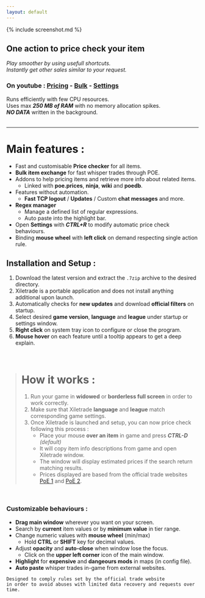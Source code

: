```yaml
---
layout: default
---
```

{% include screenshot.md %}
## One action to price check your item

*Play smoother by using usefull shortcuts.*  
*Instantly get other sales similar to your request.*

### On youtube : [Pricing](https://youtu.be/4mP3uOsr8oc) - [Bulk](https://youtu.be/6yuLZXTho-A) - [Settings](https://youtu.be/libdIjrNM-8)<br>

Runs efficiently with few CPU resources.  
Uses max ***250 MB of RAM*** with no memory allocation spikes.  
***NO DATA*** written in the background.  
<br>
* * *

# Main features :

- Fast and customisable **Price checker** for all items.
- **Bulk item exchange** for fast whisper trades through POE.
- Addons to help pricing items and retrieve more info about related items.
	- Linked with **poe.prices**, **ninja**, **wiki** and **poedb**.
- Features without automation.
	- **Fast TCP logout** / **Updates** / Custom **chat messages** and more. 
- **Regex manager**
	- Manage a defined list of regular expressions.
	- Auto paste into the highlight bar.
- Open **Settings** with ***CTRL+R*** to modify automatic price check behaviours.
- Binding **mouse wheel** with **left click** on demand respecting single action rule.

## Installation and Setup :

1. Download the latest version and extract the `.7zip` archive to the desired directory.
2. Xiletrade is a portable application and does not install anything additional upon launch.
3. Automatically checks for **new updates** and download **official filters** on startup.
4. Select desired **game version**, **language** and **league** under startup or settings window.
5. **Right click** on system tray icon to configure or close the program.  
6. **Mouse hover** on each feature until a tooltip appears to get a deep explain.   
<br>

> # How it works :
> 
> 1. Run your game in **widowed** or **borderless full screen** in order to work correctly.
> 2. Make sure that Xiletrade **language** and **league** match corresponding game settings.
> 3. Once Xiletrade is launched and setup, you can now price check following this process :
>    - Place your mouse **over an item** in game and press ***CTRL-D*** *(default)*
>    - It will copy item info descriptions from game and open Xiletrade window.
>    - The window will display estimated prices if the search return matching results.
>    - Prices displayed are based from the official trade websites [PoE 1](https://www.pathofexile.com/trade/search/) and [PoE 2](https://www.pathofexile.com/trade2/search/poe2/).
<br>

### Customizable behaviours :

* **Drag main window** wherever you want on your screen.
* Search by **current** item values or by **minimum value** in tier range.
* Change numeric values with **mouse wheel** (min/max)
	* Hold **CTRL** or **SHIFT** key for decimal values.
* Adjust **opacity** and **auto-close** when window lose the focus.
	* Click on the **upper left corner** icon of the main window.
* **Highlight** for **expensive** and **dangeours mods** in maps (in config file).
* **Auto paste** whisper trades in-game from external websites.  

```
Designed to comply rules set by the official trade website  
in order to avoid abuses with limited data recovery and requests over time.  
```
